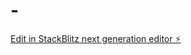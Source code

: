 # -

[Edit in StackBlitz next generation editor ⚡️](https://stackblitz.com/~/github.com/Meziane19/-)